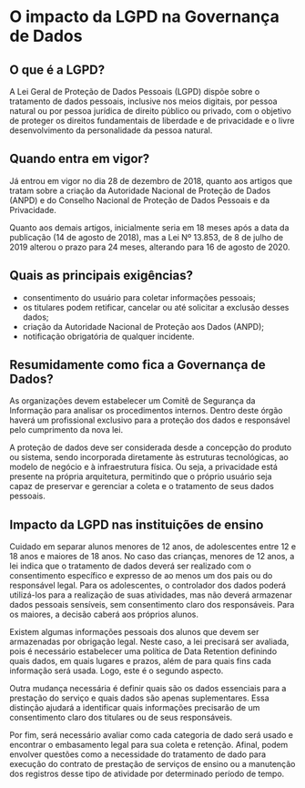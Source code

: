 # O impacto da LGPD na Governança de Dados

## O que é a LGPD?  

A Lei Geral de Proteção de Dados Pessoais (LGPD) dispõe sobre o tratamento de dados pessoais, 
inclusive nos meios digitais, por pessoa natural ou por pessoa jurídica de direito público ou privado, 
com o objetivo de proteger os direitos fundamentais de liberdade e de privacidade e o livre desenvolvimento 
da personalidade da pessoa natural.

## Quando entra em vigor?  

Já entrou em vigor no dia 28 de dezembro de 2018, quanto aos artigos que tratam sobre a criação da Autoridade Nacional de Proteção de Dados (ANPD) e do Conselho Nacional de Proteção de Dados Pessoais e da Privacidade.

Quanto aos demais artigos, inicialmente seria em 18 meses após a data da publicação (14 de agosto de 2018), 
mas a Lei Nº 13.853, de 8 de julho de 2019 alterou o prazo para 24 meses, alterando para 16 de agosto de 2020.

## Quais as principais exigências?  

- consentimento do usuário para coletar informações pessoais; 
- os titulares podem retificar, cancelar ou até solicitar a exclusão desses dados; 
- criação da Autoridade Nacional de Proteção aos Dados (ANPD); 
- notificação obrigatória de qualquer incidente.

## Resumidamente como fica a Governança de Dados?  

As organizações devem estabelecer um Comitê de Segurança da Informação para analisar 
os procedimentos internos. Dentro deste órgão haverá um profissional exclusivo para 
a proteção dos dados e responsável pelo cumprimento da nova lei.  
  
A proteção de dados deve ser considerada desde a concepção do produto ou sistema, 
sendo incorporada diretamente às estruturas tecnológicas, ao modelo de negócio e à 
infraestrutura física. Ou seja, a privacidade está presente na própria arquitetura, 
permitindo que o próprio usuário seja capaz de preservar e gerenciar a coleta e o 
tratamento de seus dados pessoais.

## Impacto da LGPD nas instituições de ensino  

Cuidado em separar alunos menores de 12 anos, de adolescentes entre 12 e 18 anos e maiores de 18 anos. No caso das crianças, menores de 12 anos, a lei indica que o tratamento de dados deverá ser realizado com o consentimento específico e expresso de ao menos um dos pais ou do responsável legal. Para os adolescentes, o controlador dos dados poderá utilizá-los para a realização de suas atividades, mas não deverá armazenar dados pessoais sensíveis, sem consentimento claro dos responsáveis. Para os maiores, a decisão caberá aos próprios alunos.  

Existem algumas informações pessoais dos alunos que devem ser armazenadas por obrigação legal. Neste caso, a lei precisará ser avaliada, pois é necessário estabelecer uma política de Data Retention definindo quais dados, em quais lugares e prazos, além de para quais fins cada informação será usada. Logo, este é o segundo aspecto.

Outra mudança necessária é definir quais são os dados essenciais para a prestação do serviço e quais dados são apenas suplementares. Essa distinção ajudará a identificar quais informações precisarão de um consentimento claro dos titulares ou de seus responsáveis.  

Por fim, será necessário avaliar como cada categoria de dado será usado e encontrar o embasamento legal para sua coleta e retenção. Afinal, podem envolver questões como a necessidade do tratamento de dado para execução do contrato de prestação de serviços de ensino ou a manutenção dos registros desse tipo de atividade por determinado período de tempo.
